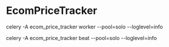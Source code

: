# EcomPriceTracker

 celery -A ecom_price_tracker worker --pool=solo --loglevel=info
 
celery -A ecom_price_tracker beat --pool=solo --loglevel=info
